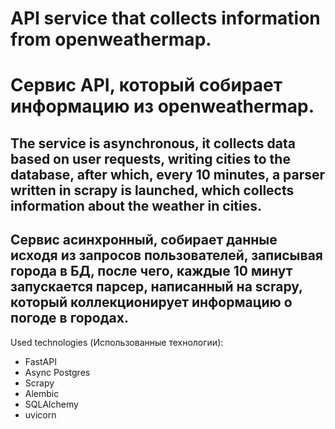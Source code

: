 # API service that collects information from openweathermap.
# Сервис API, который собирает информацию из openweathermap.
## The service is asynchronous, it collects data based on user requests, writing cities to the database, after which, every 10 minutes, a parser written in scrapy is launched, which collects information about the weather in cities.
## Сервис асинхронный, собирает данные исходя из запросов пользователей, записывая города в БД, после чего, каждые 10 минут запускается парсер, написанный на scrapy, который коллекционирует информацию о погоде в городах.

Used technologies (Использованные технологии):
- FastAPI
- Async Postgres
- Scrapy
- Alembic
- SQLAlchemy
- uvicorn
